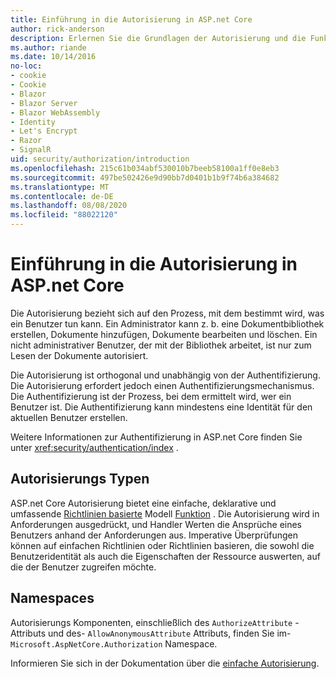 ```yaml
---
title: Einführung in die Autorisierung in ASP.net Core
author: rick-anderson
description: Erlernen Sie die Grundlagen der Autorisierung und die Funktionsweise der Autorisierung in ASP.net Core apps.
ms.author: riande
ms.date: 10/14/2016
no-loc:
- cookie
- Cookie
- Blazor
- Blazor Server
- Blazor WebAssembly
- Identity
- Let's Encrypt
- Razor
- SignalR
uid: security/authorization/introduction
ms.openlocfilehash: 215c61b034abf530010b7beeb58100a1ff0e8eb3
ms.sourcegitcommit: 497be502426e9d90bb7d0401b1b9f74b6a384682
ms.translationtype: MT
ms.contentlocale: de-DE
ms.lasthandoff: 08/08/2020
ms.locfileid: "88022120"
---
```

# <a name="introduction-to-authorization-in-aspnet-core"></a>Einführung in die Autorisierung in ASP.net Core

<a name="security-authorization-introduction"></a>

Die Autorisierung bezieht sich auf den Prozess, mit dem bestimmt wird, was ein Benutzer tun kann. Ein Administrator kann z. b. eine Dokumentbibliothek erstellen, Dokumente hinzufügen, Dokumente bearbeiten und löschen. Ein nicht administrativer Benutzer, der mit der Bibliothek arbeitet, ist nur zum Lesen der Dokumente autorisiert.

Die Autorisierung ist orthogonal und unabhängig von der Authentifizierung. Die Autorisierung erfordert jedoch einen Authentifizierungsmechanismus. Die Authentifizierung ist der Prozess, bei dem ermittelt wird, wer ein Benutzer ist. Die Authentifizierung kann mindestens eine Identität für den aktuellen Benutzer erstellen.

Weitere Informationen zur Authentifizierung in ASP.net Core finden Sie unter <xref:security/authentication/index> .

## <a name="authorization-types"></a>Autorisierungs Typen

ASP.net Core Autorisierung bietet eine einfache, deklarative und umfassende [Richtlinien basierte](xref:security/authorization/policies) Modell [Funktion](xref:security/authorization/roles) . Die Autorisierung wird in Anforderungen ausgedrückt, und Handler Werten die Ansprüche eines Benutzers anhand der Anforderungen aus. Imperative Überprüfungen können auf einfachen Richtlinien oder Richtlinien basieren, die sowohl die Benutzeridentität als auch die Eigenschaften der Ressource auswerten, auf die der Benutzer zugreifen möchte.

## <a name="namespaces"></a>Namespaces

Autorisierungs Komponenten, einschließlich des `AuthorizeAttribute` -Attributs und des- `AllowAnonymousAttribute` Attributs, finden Sie im- `Microsoft.AspNetCore.Authorization` Namespace.

Informieren Sie sich in der Dokumentation über die [einfache Autorisierung](xref:security/authorization/simple).

